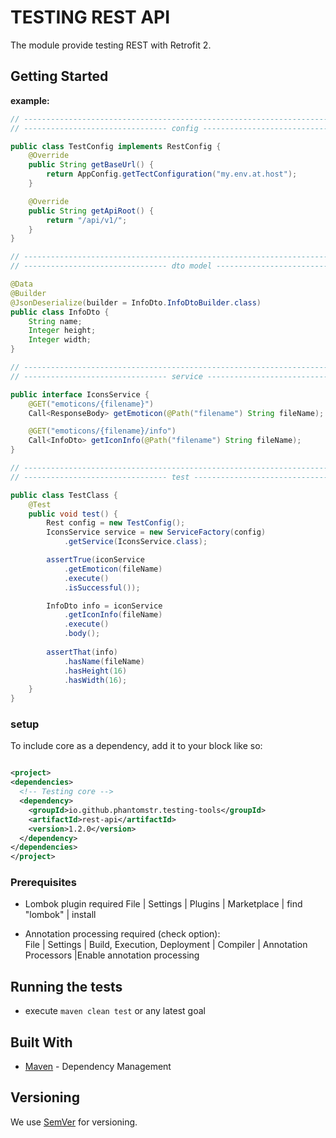 # TESTING REST API

The module provide testing REST with Retrofit 2.

## Getting Started

**example:**

```java
// --------------------------------------------------------------------------------
// -------------------------------- config ----------------------------------------

public class TestConfig implements RestConfig {
    @Override
    public String getBaseUrl() {
        return AppConfig.getTectConfiguration("my.env.at.host");  
    }

    @Override
    public String getApiRoot() {
        return "/api/v1/";
    }
}

// --------------------------------------------------------------------------------
// -------------------------------- dto model -------------------------------------

@Data
@Builder
@JsonDeserialize(builder = InfoDto.InfoDtoBuilder.class)
public class InfoDto {
    String name;
    Integer height;
    Integer width;
}

// --------------------------------------------------------------------------------
// -------------------------------- service ---------------------------------------

public interface IconsService {
    @GET("emoticons/{filename}")
    Call<ResponseBody> getEmoticon(@Path("filename") String fileName); 

    @GET("emoticons/{filename}/info")
    Call<InfoDto> getIconInfo(@Path("filename") String fileName); 
}

// --------------------------------------------------------------------------------
// -------------------------------- test ------------------------------------------

public class TestClass {
    @Test
    public void test() {
        Rest config = new TestConfig();
        IconsService service = new ServiceFactory(config)
            .getService(IconsService.class);

        assertTrue(iconService
            .getEmoticon(fileName)
            .execute()
            .isSuccessful());     

        InfoDto info = iconService
            .getIconInfo(fileName)
            .execute()
            .body();
        
        assertThat(info)
            .hasName(fileName)
            .hasHeight(16)
            .hasWidth(16);
    }
}   
```

### setup

To include core as a dependency, add it to your <dependencies> block like so:

  ```xml

<project>
  <dependencies>
    <!-- Testing core -->
    <dependency>
      <groupId>io.github.phantomstr.testing-tools</groupId>
      <artifactId>rest-api</artifactId>
      <version>1.2.0</version>
    </dependency>
  </dependencies>
</project>
  ```

### Prerequisites

- Lombok plugin required File | Settings | Plugins | Marketplace | find "lombok" | install

- Annotation processing required (check option): <br>
  File | Settings | Build, Execution, Deployment | Compiler | Annotation Processors |Enable annotation processing

## Running the tests

- execute ```maven clean test``` or any latest goal

## Built With

* [Maven](https://maven.apache.org/) - Dependency Management

## Versioning

We use [SemVer](http://semver.org/) for versioning.